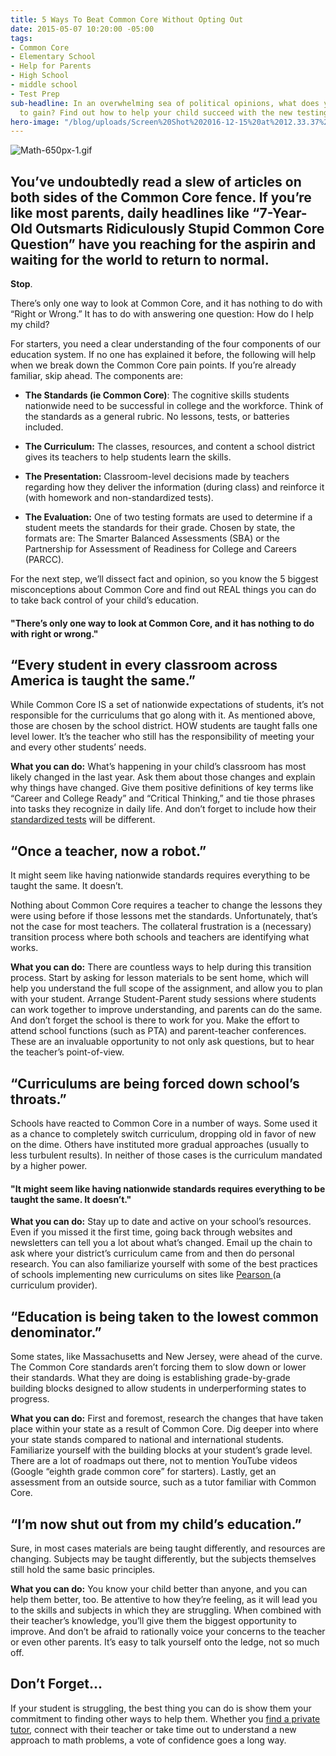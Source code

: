 ```yaml
---
title: 5 Ways To Beat Common Core Without Opting Out
date: 2015-05-07 10:20:00 -05:00
tags:
- Common Core
- Elementary School
- Help for Parents
- High School
- middle school
- Test Prep
sub-headline: In an overwhelming sea of political opinions, what does your child stand
  to gain? Find out how to help your child succeed with the new testing and standards.
hero-image: "/blog/uploads/Screen%20Shot%202016-12-15%20at%2012.33.37%20PM%20(1).png"
---
```


![Math-650px-1.gif](/blog/uploads/Math-650px-1.gif)

## You’ve undoubtedly read a slew of articles on both sides of the Common Core fence. If you’re like most parents, daily headlines like “7-Year-Old Outsmarts Ridiculously Stupid Common Core Question” have you reaching for the aspirin and waiting for the world to return to normal.

**Stop**.

There’s only one way to look at Common Core, and it has nothing to do with “Right or Wrong.” It has to do with answering one question: How do I help my child?

For starters, you need a clear understanding of the four components of our education system. If no one has explained it before, the following will help when we break down the Common Core pain points. If you’re already familiar, skip ahead. The components are:

* **The Standards (ie Common Core)**: The cognitive skills students nationwide need to be successful in college and the workforce. Think of the standards as a general rubric. No lessons, tests, or batteries included.

* **The Curriculum:** The classes, resources, and content a school district gives its teachers to help students learn the skills.

* **The Presentation:** Classroom-level decisions made by teachers regarding how they deliver the information (during class) and reinforce it (with homework and non-standardized tests).

* **The Evaluation:** One of two testing formats are used to determine if a student meets the standards for their grade. Chosen by state, the formats are: The Smarter Balanced Assessments (SBA) or the Partnership for Assessment of Readiness for College and Careers (PARCC).

For the next step, we’ll dissect fact and opinion, so you know the 5 biggest misconceptions about Common Core and find out REAL things you can do to take back control of your child’s education.

#### "There’s only one way to look at Common Core, and it has nothing to do with right or wrong."

## “Every student in every classroom across America is taught the same.”

While Common Core IS a set of nationwide expectations of students, it’s not responsible for the curriculums that go along with it. As mentioned above, those are chosen by the school district. HOW students are taught falls one level lower. It’s the teacher who still has the responsibility of meeting your and every other students’ needs.

**What you can do:** What’s happening in your child’s classroom has most likely changed in the last year. Ask them about those changes and explain why things have changed. Give them positive definitions of key terms like “Career and College Ready” and “Critical Thinking,” and tie those phrases into tasks they recognize in daily life. And don’t forget to include how their [standardized tests](http://www.schoolfamily.com/school-family-articles/article/10900-common-core-assessment-testing-what-parents-should-know) will be different.

## “Once a teacher, now a robot.”

It might seem like having nationwide standards requires everything to be taught the same. It doesn’t.

Nothing about Common Core requires a teacher to change the lessons they were using before if those lessons met the standards. Unfortunately, that’s not the case for most teachers. The collateral frustration is a (necessary) transition process where both schools and teachers are identifying what works.

**What you can do:** There are countless ways to help during this transition process. Start by asking for lesson materials to be sent home, which will help you understand the full scope of the assignment, and allow you to plan with your student. Arrange Student-Parent study sessions where students can work together to improve understanding, and parents can do the same. And don’t forget the school is there to work for you. Make the effort to attend school functions (such as PTA) and parent-teacher conferences. These are an invaluable opportunity to not only ask questions, but to hear the teacher’s point-of-view.

## “Curriculums are being forced down school’s throats.”

Schools have reacted to Common Core in a number of ways. Some used it as a chance to completely switch curriculum, dropping old in favor of new on the dime. Others have instituted more gradual approaches (usually to less turbulent results). In neither of those cases is the curriculum mandated by a higher power.

#### "It might seem like having nationwide standards requires everything to be taught the same. It doesn’t."

**What you can do:** Stay up to date and active on your school’s resources. Even if you missed it the first time, going back through websites and newsletters can tell you a lot about what’s changed. Email up the chain to ask where your district’s curriculum came from and then do personal research. You can also familiarize yourself with some of the best practices of schools implementing new curriculums on sites like [Pearson ](http://commoncore.pearsoned.com/index.cfm?locator=PS1tFj)(a curriculum provider).

## “Education is being taken to the lowest common denominator.”

Some states, like Massachusetts and New Jersey, were ahead of the curve. The Common Core standards aren’t forcing them to slow down or lower their standards. What they are doing is establishing grade-by-grade building blocks designed to allow students in underperforming states to progress.

**What you can do:** First and foremost, research the changes that have taken place within your state as a result of Common Core. Dig deeper into where your state stands compared to national and international students. Familiarize yourself with the building blocks at your student’s grade level. There are a lot of roadmaps out there, not to mention YouTube videos (Google “eighth grade common core” for starters). Lastly, get an assessment from an outside source, such as a tutor familiar with Common Core.

## “I’m now shut out from my child’s education.”

Sure, in most cases materials are being taught differently, and resources are changing. Subjects may be taught differently, but the subjects themselves still hold the same basic principles.

**What you can do:** You know your child better than anyone, and you can help them better, too. Be attentive to how they’re feeling, as it will lead you to the skills and subjects in which they are struggling. When combined with their teacher’s knowledge, you’ll give them the biggest opportunity to improve. And don’t be afraid to rationally voice your concerns to the teacher or even other parents. It’s easy to talk yourself onto the ledge, not so much off.

## Don’t Forget...

If your student is struggling, the best thing you can do is show them your commitment to finding other ways to help them. Whether you [find a private tutor](https://www.wyzant.com/tutorsearch), connect with their teacher or take time out to understand a new approach to math problems, a vote of confidence goes a long way.